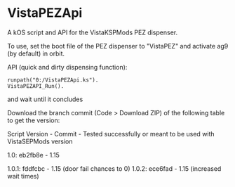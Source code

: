 # VistaPEZApi
A kOS script and API for the VistaKSPMods PEZ dispenser.

To use, set the boot file of the PEZ dispenser to "VistaPEZ" and activate ag9 (by default) in orbit.

API (quick and dirty dispensing function):

```
runpath("0:/VistaPEZApi.ks").
VistaPEZAPI_Run().
```
and wait until it concludes

Download the branch commit (Code > Download ZIP) of the following table to get the version:

Script Version - Commit - Tested successfully or meant to be used with VistaSEPMods version

1.0: eb2fb8e - 1.15

1.0.1: fddfcbc - 1.15 (door fail chances to 0)
1.0.2: ece6fad - 1.15 (increased wait times)
